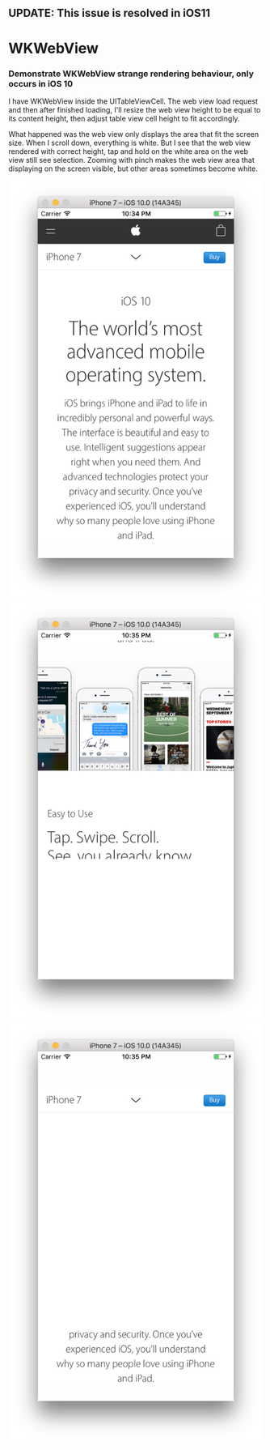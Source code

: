 ## UPDATE: This issue is resolved in iOS11

# WKWebView
### Demonstrate WKWebView strange rendering behaviour, only occurs in iOS 10

I have WKWebView inside the UITableViewCell. The web view load request and then after finished loading, I'll resize the web view height to be equal to its content height, then adjust table view cell height to fit accordingly.

What happened was the web view only displays the area that fit the screen size. When I scroll down, everything is white. But I see that the web view rendered with correct height, tap and hold on the white area on the web view still see selection. Zooming with pinch makes the web view area that displaying on the screen visible, but other areas sometimes become white.

![alt text](https://github.com/pawin/strange-wkwebview/blob/master/webview/ss1.png "1")
![alt text](https://github.com/pawin/strange-wkwebview/blob/master/webview/ss2.png "2")
![alt text](https://github.com/pawin/strange-wkwebview/blob/master/webview/ss3.png "3")
